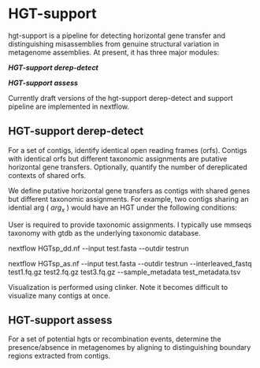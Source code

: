 # HGT-support

hgt-support is a pipeline for detecting horizontal gene transfer and distinguishing misassemblies from genuine structural variation in metagenome assemblies. At present, it has three major modules:

***HGT-support derep-detect***

***HGT-support assess***

Currently draft versions of the hgt-support derep-detect and support pipeline are implemented in nextflow.

## HGT-support derep-detect

For a set of contigs, identify identical open reading frames (orfs). Contigs with identical orfs but different taxonomic assignments are putative horizontal gene transfers. Optionally, quantify the number of dereplicated contexts of shared orfs. 

We define putative horizontal gene transfers as contigs with shared genes but different taxonomic assignments. For example, two contigs sharing an idential arg ( $arg_x$ ) would have an HGT under the following conditions: 

User is required to provide taxonomic assignments. I typically use mmseqs taxonomy with gtdb as the underlying taxonomic database.

nextflow HGTsp_dd.nf --input test.fasta --outdir testrun

nextflow HGTsp_as.nf --input test.fasta --outdir testrun --interleaved_fastq test1.fq.gz test2.fq.gz test3.fq.gz --sample_metadata test_metadata.tsv

Visualization is performed using clinker. Note it becomes difficult to visualize many contigs at once. 

## HGT-support assess

For a set of potential hgts or recombination events, determine the presence/absence in metagenomes by aligning to distinguishing boundary regions extracted from contigs.
